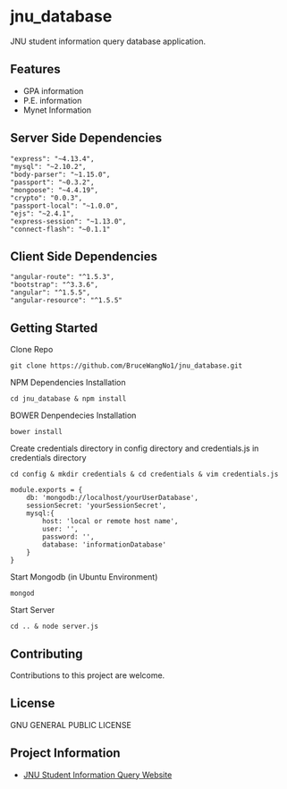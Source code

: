 # jnu_database

JNU student information query database application.

## Features

- GPA information
- P.E. information
- Mynet Information

## Server Side Dependencies

````
"express": "~4.13.4",
"mysql": "~2.10.2",
"body-parser": "~1.15.0",
"passport": "~0.3.2",
"mongoose": "~4.4.19",
"crypto": "0.0.3",
"passport-local": "~1.0.0",
"ejs": "~2.4.1",
"express-session": "~1.13.0",
"connect-flash": "~0.1.1"
````

## Client Side Dependencies

````
"angular-route": "^1.5.3",
"bootstrap": "^3.3.6",
"angular": "^1.5.5",
"angular-resource": "^1.5.5"
````

## Getting Started

Clone Repo

````
git clone https://github.com/BruceWangNo1/jnu_database.git
````

NPM Dependencies Installation
````
cd jnu_database & npm install
````

BOWER Denpendecies Installation
````
bower install
````

Create credentials directory in config directory and credentials.js in credentials directory
````
cd config & mkdir credentials & cd credentials & vim credentials.js
````
````
module.exports = {
	db: 'mongodb://localhost/yourUserDatabase',
	sessionSecret: 'yourSessionSecret',
	mysql:{
		host: 'local or remote host name',
		user: '',
		password: '',
		database: 'informationDatabase'
	}
}
````

Start Mongodb (in Ubuntu Environment)

````
mongod
````

Start Server

````
cd .. & node server.js
````

## Contributing

Contributions to this project are welcome.

## License

GNU GENERAL PUBLIC LICENSE

## Project Information

* [JNU Student Information Query Website][] 

[JNU Student Information Query Website]: http://query.pressureandtime.com